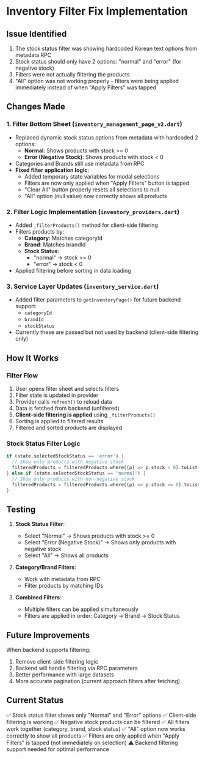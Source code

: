 # Inventory Filter Fix Implementation

## Issue Identified
1. The stock status filter was showing hardcoded Korean text options from metadata RPC
2. Stock status should only have 2 options: "normal" and "error" (for negative stock)
3. Filters were not actually filtering the products
4. "All" option was not working properly - filters were being applied immediately instead of when "Apply Filters" was tapped

## Changes Made

### 1. **Filter Bottom Sheet** (`inventory_management_page_v2.dart`)
- Replaced dynamic stock status options from metadata with hardcoded 2 options:
  - **Normal**: Shows products with stock >= 0
  - **Error (Negative Stock)**: Shows products with stock < 0
- Categories and Brands still use metadata from RPC
- **Fixed filter application logic**:
  - Added temporary state variables for modal selections
  - Filters are now only applied when "Apply Filters" button is tapped
  - "Clear All" button properly resets all selections to null
  - "All" option (null value) now correctly shows all products

### 2. **Filter Logic Implementation** (`inventory_providers.dart`)
- Added `_filterProducts()` method for client-side filtering
- Filters products by:
  - **Category**: Matches categoryId
  - **Brand**: Matches brandId  
  - **Stock Status**: 
    - "normal" → stock >= 0
    - "error" → stock < 0
- Applied filtering before sorting in data loading

### 3. **Service Layer Updates** (`inventory_service.dart`)
- Added filter parameters to `getInventoryPage()` for future backend support:
  - `categoryId`
  - `brandId`
  - `stockStatus`
- Currently these are passed but not used by backend (client-side filtering only)

## How It Works

### Filter Flow
1. User opens filter sheet and selects filters
2. Filter state is updated in provider
3. Provider calls `refresh()` to reload data
4. Data is fetched from backend (unfiltered)
5. **Client-side filtering is applied** using `_filterProducts()`
6. Sorting is applied to filtered results
7. Filtered and sorted products are displayed

### Stock Status Filter Logic
```dart
if (state.selectedStockStatus == 'error') {
  // Show only products with negative stock
  filteredProducts = filteredProducts.where((p) => p.stock < 0).toList();
} else if (state.selectedStockStatus == 'normal') {
  // Show only products with non-negative stock
  filteredProducts = filteredProducts.where((p) => p.stock >= 0).toList();
}
```

## Testing

1. **Stock Status Filter**:
   - Select "Normal" → Shows products with stock >= 0
   - Select "Error (Negative Stock)" → Shows only products with negative stock
   - Select "All" → Shows all products

2. **Category/Brand Filters**:
   - Work with metadata from RPC
   - Filter products by matching IDs

3. **Combined Filters**:
   - Multiple filters can be applied simultaneously
   - Filters are applied in order: Category → Brand → Stock Status

## Future Improvements

When backend supports filtering:
1. Remove client-side filtering logic
2. Backend will handle filtering via RPC parameters
3. Better performance with large datasets
4. More accurate pagination (current approach filters after fetching)

## Current Status
✅ Stock status filter shows only "Normal" and "Error" options
✅ Client-side filtering is working
✅ Negative stock products can be filtered
✅ All filters work together (category, brand, stock status)
✅ "All" option now works correctly to show all products
✅ Filters are only applied when "Apply Filters" is tapped (not immediately on selection)
⚠️ Backend filtering support needed for optimal performance